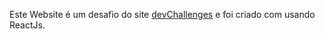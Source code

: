 Este Website é um desafio do site [devChallenges]("https://devchallenges.io/") e foi criado com usando ReactJs.
